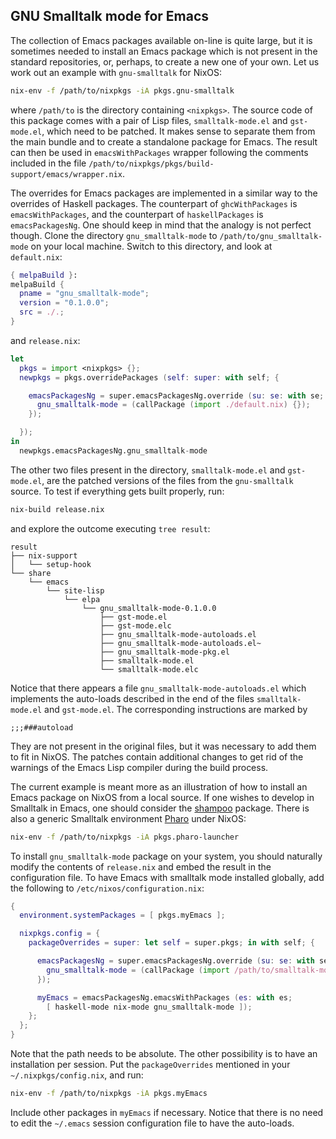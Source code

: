 ## GNU Smalltalk mode for Emacs

The collection of Emacs packages available on-line is quite large, but it is sometimes needed to install an Emacs package which is not present in the standard repositories, or, perhaps, to create a new one of your own. Let us work out an example with `gnu-smalltalk` for NixOS:
```bash
nix-env -f /path/to/nixpkgs -iA pkgs.gnu-smalltalk
```
where `/path/to` is the directory containing `<nixpkgs>`. The source code of this package comes with a pair of Lisp files, `smalltalk-mode.el` and `gst-mode.el`, which need to be patched. It makes sense to separate them from the main bundle and to create a standalone package for Emacs. The result can then be used in `emacsWithPackages` wrapper following the comments included in the file `/path/to/nixpkgs/pkgs/build-support/emacs/wrapper.nix`.

The overrides for Emacs packages are implemented in a similar way to the overrides of Haskell packages. The counterpart of `ghcWithPackages` is `emacsWithPackages`, and the counterpart of `haskellPackages` is `emacsPackagesNg`. One should keep in mind that the analogy is not perfect though. Clone the directory `gnu_smalltalk-mode` to `/path/to/gnu_smalltalk-mode` on your local machine. Switch to this directory, and look at `default.nix`:
```nix
{ melpaBuild }:
melpaBuild {
  pname = "gnu_smalltalk-mode";
  version = "0.1.0.0";
  src = ./.;
}
```
and `release.nix`:
```nix
let
  pkgs = import <nixpkgs> {};
  newpkgs = pkgs.overridePackages (self: super: with self; {

    emacsPackagesNg = super.emacsPackagesNg.override (su: se: with se; {
      gnu_smalltalk-mode = (callPackage (import ./default.nix) {});
    });

  });
in
  newpkgs.emacsPackagesNg.gnu_smalltalk-mode
```
The other two files present in the directory, `smalltalk-mode.el` and `gst-mode.el`, are the patched versions of the files from the `gnu-smalltalk` source. To test if everything gets built properly, run:
```bash
nix-build release.nix
```
and explore the outcome executing `tree result`:
```
result
├── nix-support
│   └── setup-hook
└── share
    └── emacs
        └── site-lisp
            └── elpa
                └── gnu_smalltalk-mode-0.1.0.0
                    ├── gst-mode.el
                    ├── gst-mode.elc
                    ├── gnu_smalltalk-mode-autoloads.el
                    ├── gnu_smalltalk-mode-autoloads.el~
                    ├── gnu_smalltalk-mode-pkg.el
                    ├── smalltalk-mode.el
                    └── smalltalk-mode.elc
```
Notice that there appears a file `gnu_smalltalk-mode-autoloads.el` which implements the auto-loads described in the end of the files `smalltalk-mode.el` and `gst-mode.el`. The corresponding instructions are marked by
```elisp
;;;###autoload
```
They are not present in the original files, but it was necessary to add them to fit in NixOS. The patches contain additional changes to get rid of the warnings of the Emacs Lisp compiler during the build process.

The current example is meant more as an illustration of how to install an Emacs package on NixOS from a local source. If one wishes to develop in Smalltalk in Emacs, one should consider the [shampoo](https://github.com/dmatveev/shampoo-homepage) package. There is also a generic Smalltalk environment [Pharo](http://pharo.org/) under NixOS:
```bash
nix-env -f /path/to/nixpkgs -iA pkgs.pharo-launcher
```
To install `gnu_smalltalk-mode` package on your system, you should naturally modify the contents of `release.nix` and embed the result in the configuration file. To have Emacs with smalltalk mode installed globally, add the following to `/etc/nixos/configuration.nix`:
```nix
{
  environment.systemPackages = [ pkgs.myEmacs ];

  nixpkgs.config = {
    packageOverrides = super: let self = super.pkgs; in with self; {

      emacsPackagesNg = super.emacsPackagesNg.override (su: se: with se; {
        gnu_smalltalk-mode = (callPackage (import /path/to/smalltalk-mode/default.nix) {});
      });

      myEmacs = emacsPackagesNg.emacsWithPackages (es: with es;
        [ haskell-mode nix-mode gnu_smalltalk-mode ]);
    };
  };
}
```
Note that the path needs to be absolute. The other possibility is to have an installation per session. Put the `packageOverrides` mentioned in your `~/.nixpkgs/config.nix`, and run:
```bash
nix-env -f /path/to/nixpkgs -iA pkgs.myEmacs
```
Include other packages in `myEmacs` if necessary. Notice that there is no need to edit the `~/.emacs` session configuration file to have the auto-loads.
